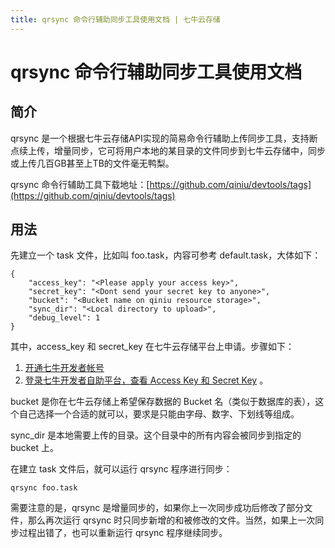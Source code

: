 ```yaml
---
title: qrsync 命令行辅助同步工具使用文档 | 七牛云存储
---
```


# qrsync 命令行辅助同步工具使用文档

## 简介

qrsync 是一个根据七牛云存储API实现的简易命令行辅助上传同步工具，支持断点续上传，增量同步，它可将用户本地的某目录的文件同步到七牛云存储中，同步或上传几百GB甚至上TB的文件毫无鸭梨。

qrsync 命令行辅助工具下载地址：[https://github.com/qiniu/devtools/tags](https://github.com/qiniu/devtools/tags)

## 用法

先建立一个 task 文件，比如叫 foo.task，内容可参考 default.task，大体如下：

	{
		"access_key": "<Please apply your access key>",
		"secret_key": "<Dont send your secret key to anyone>",
		"bucket": "<Bucket name on qiniu resource storage>",
		"sync_dir": "<Local directory to upload>",
		"debug_level": 1
	}

其中，access_key 和 secret_key 在七牛云存储平台上申请。步骤如下：

1. [开通七牛开发者帐号](https://dev.qiniutek.com/signup)
2. [登录七牛开发者自助平台，查看 Access Key 和 Secret Key](https://dev.qiniutek.com/account/keys) 。

bucket 是你在七牛云存储上希望保存数据的 Bucket 名（类似于数据库的表），这个自己选择一个合适的就可以，要求是只能由字母、数字、下划线等组成。

sync_dir 是本地需要上传的目录。这个目录中的所有内容会被同步到指定的 bucket 上。

在建立 task 文件后，就可以运行 qrsync 程序进行同步：

	qrsync foo.task

需要注意的是，qrsync 是增量同步的，如果你上一次同步成功后修改了部分文件，那么再次运行 qrsync 时只同步新增的和被修改的文件。当然，如果上一次同步过程出错了，也可以重新运行 qrsync 程序继续同步。


